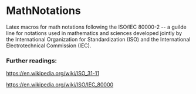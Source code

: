# MathNotations
Latex macros for math notations following the ISO/IEC 80000-2 -- a guilde line for notations used in mathematics and sciences developed jointly by the International Organization for Standardization (ISO) and the International Electrotechnical Commission (IEC).

### Further readings:

https://en.wikipedia.org/wiki/ISO_31-11

https://en.wikipedia.org/wiki/ISO/IEC_80000


